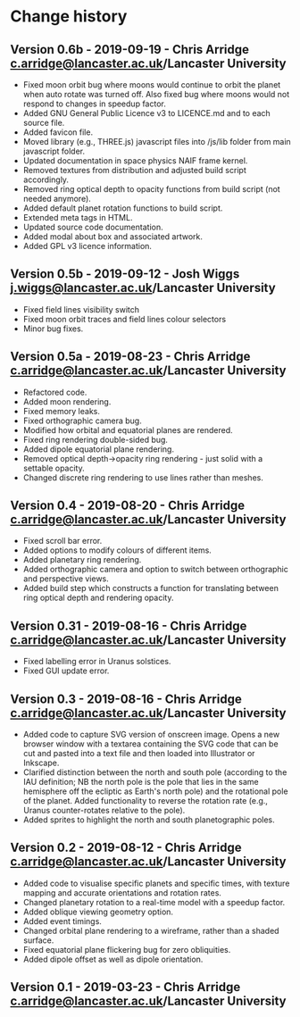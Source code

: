 # Change history

## Version 0.6b - 2019-09-19 - Chris Arridge <c.arridge@lancaster.ac.uk>/Lancaster University
* Fixed moon orbit bug where moons would continue to orbit the planet when auto
rotate was turned off. Also fixed bug where moons would not respond to changes in speedup factor.
* Added GNU General Public Licence v3 to LICENCE.md and to each source file.
* Added favicon file.
* Moved library (e.g., THREE.js) javascript files into /js/lib folder from main javascript folder.
* Updated documentation in space physics NAIF frame kernel.
* Removed textures from distribution and adjusted build script accordingly.
* Removed ring optical depth to opacity functions from build script (not needed anymore).
* Added default planet rotation functions to build script.
* Extended meta tags in HTML.
* Updated source code documentation.
* Added modal about box and associated artwork.
* Added GPL v3 licence information.

## Version 0.5b - 2019-09-12 - Josh Wiggs <j.wiggs@lancaster.ac.uk>/Lancaster University
* Fixed field lines visibility switch
* Fixed moon orbit traces and field lines colour selectors
* Minor bug fixes.

## Version 0.5a - 2019-08-23 - Chris Arridge <c.arridge@lancaster.ac.uk>/Lancaster University
* Refactored code.
* Added moon rendering.
* Fixed memory leaks.
* Fixed orthographic camera bug.
* Modified how orbital and equatorial planes are rendered.
* Fixed ring rendering double-sided bug.
* Added dipole equatorial plane rendering.
* Removed optical depth->opacity ring rendering - just solid with a settable opacity.
* Changed discrete ring rendering to use lines rather than meshes.

## Version 0.4 - 2019-08-20 - Chris Arridge <c.arridge@lancaster.ac.uk>/Lancaster University
* Fixed scroll bar error.
* Added options to modify colours of different items.
* Added planetary ring rendering.
* Added orthographic camera and option to switch between orthographic and perspective views.
* Added build step which constructs a function for translating between ring optical depth and rendering opacity.

## Version 0.31 - 2019-08-16 - Chris Arridge <c.arridge@lancaster.ac.uk>/Lancaster University
* Fixed labelling error in Uranus solstices.
* Fixed GUI update error.

## Version 0.3 - 2019-08-16 - Chris Arridge <c.arridge@lancaster.ac.uk>/Lancaster University
* Added code to capture SVG version of onscreen image. Opens a new browser
	window with a textarea containing the SVG code that can be cut and pasted
	into a text file and then loaded into Illustrator or Inkscape.
* Clarified distinction between the north and south pole (according to the
	IAU definition; NB the north pole is the pole that lies in the same
	hemisphere off the ecliptic as Earth's north pole) and the rotational pole
	of the planet. Added functionality to reverse the rotation rate (e.g.,
	Uranus counter-rotates relative to the pole).
* Added sprites to highlight the north and south planetographic poles.

## Version 0.2 - 2019-08-12 - Chris Arridge <c.arridge@lancaster.ac.uk>/Lancaster University
* Added code to visualise specific planets and specific times, with texture
	mapping and accurate orientations and rotation rates.
* Changed planetary rotation to a real-time model with a speedup factor.
* Added oblique viewing geometry option.
* Added event timings.
* Changed orbital plane rendering to a wireframe, rather than a shaded surface.
* Fixed equatorial plane flickering bug for zero obliquities.
* Added dipole offset as well as dipole orientation.

## Version 0.1 - 2019-03-23 - Chris Arridge <c.arridge@lancaster.ac.uk>/Lancaster University
